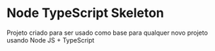 # **Node TypeScript Skeleton**

Projeto criado para ser usado como base para qualquer novo projeto usando Node JS + TypeScript